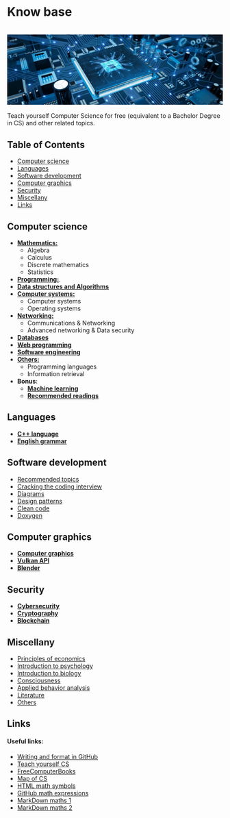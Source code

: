 # Know base

<br>![computer science image](https://raw.githubusercontent.com/AnselmoGPP/know_base/master/resources/computer_science.jpg)

Teach yourself Computer Science for free (equivalent to a Bachelor Degree in CS) and other related topics.


## Table of Contents

+ [Computer science](#computer-science)
+ [Languages](#languages)
+ [Software development](#software-development)
+ [Computer graphics](#computer-graphics)
+ [Security](#security)
+ [Miscellany](#miscellany)
+ [Links](#links)


## Computer science

- [**Mathematics:**](https://github.com/AnselmoGPP/know_base/blob/master/topics/computer_science/Mathematics.md)
  - Algebra
  - Calculus
  - Discrete mathematics
  - Statistics
- [**Programming:**](https://github.com/AnselmoGPP/know_base/blob/master/topics/computer_science/Programming.md).
- [**Data structures and Algorithms**](https://github.com/AnselmoGPP/know_base/blob/master/topics/computer_science/data_structures_and_algorithms.md)
- [**Computer systems:**](https://github.com/AnselmoGPP/know_base/blob/master/topics/computer_science/Computer_systems.md)
  - Computer systems
  - Operating systems
- [**Networking:**](https://github.com/AnselmoGPP/know_base/blob/master/topics/computer_science/networking/networking.md)
  - Communications & Networking
  - Advanced networking & Data security
- [**Databases**](https://github.com/AnselmoGPP/know_base/blob/master/topics/computer_science/Databases.md)
- [**Web programming**](https://github.com/AnselmoGPP/know_base/blob/master/topics/computer_science/Web_programming.md)
- [**Software engineering**](https://github.com/AnselmoGPP/know_base/blob/master/topics/computer_science/Software_engineering.md)
- [**Others:**](https://github.com/AnselmoGPP/know_base/blob/master/topics/computer_science/others/Others.md)
  - Programming languages
  - Information retrieval
- **Bonus**:
  - [**Machine learning**](https://github.com/AnselmoGPP/know_base/blob/master/topics/machine_learning.md)
  - [**Recommended readings**](https://github.com/AnselmoGPP/know_base/blob/master/topics/readings.md)

## Languages

- [**C++ language**](https://github.com/AnselmoGPP/know_base/blob/master/topics/languages/cpp/cpp_language.md)
- [**English grammar**](https://github.com/AnselmoGPP/know_base/blob/master/topics/languages/english_grammar/english_grammar.md)


## Software development

- [Recommended topics](https://github.com/AnselmoGPP/know_base/blob/master/topics/software_development/recommended_topics.md)
- [Cracking the coding interview](https://github.com/AnselmoGPP/know_base/blob/master/topics/software_development/cracking_the_coding_interview.md)
- [Diagrams](https://github.com/AnselmoGPP/know_base/blob/master/topics/software_development/diagrams.md)
- [Design patterns](https://github.com/AnselmoGPP/know_base/blob/master/topics/software_development/design_patterns.md)
- [Clean code](https://github.com/AnselmoGPP/know_base/blob/master/topics/software_development/clean_code.md)
- [Doxygen](https://github.com/AnselmoGPP/know_base/blob/master/topics/software_development/doxygen.md)


## Computer graphics

- [**Computer graphics**](https://github.com/AnselmoGPP/know_base/blob/master/topics/computer_graphics/computer_graphics.md)
- [**Vulkan API**](https://github.com/AnselmoGPP/know_base/blob/master/topics/computer_graphics/vulkan_fundamentals.md)
- [**Blender**](https://github.com/AnselmoGPP/know_base/blob/master/topics/computer_graphics/blender.md)


## Security

- [**Cybersecurity**](https://github.com/AnselmoGPP/know_base/blob/master/topics/security/cybersecurity.md)
- [**Cryptography**](https://github.com/AnselmoGPP/know_base/blob/master/topics/security/cryptography.md)
- [**Blockchain**](https://github.com/AnselmoGPP/know_base/blob/master/topics/security/blockchain/blockchain.md)


## Miscellany

- [Principles of economics](https://github.com/AnselmoGPP/know_base/blob/master/topics/miscellany/principles_of_economics.md)
- [Introduction to psychology](https://github.com/AnselmoGPP/know_base/blob/master/topics/miscellany/introduction_to_psychology.md)
- [Introduction to biology](https://github.com/AnselmoGPP/know_base/blob/master/topics/miscellany/introduction_to_biology.md)
- [Consciousness](https://github.com/AnselmoGPP/know_base/blob/master/topics/miscellany/consciousness.md)
- [Applied behavior analysis](https://github.com/AnselmoGPP/know_base/blob/master/topics/miscellany/applied_behavior_analysis.md)
- [Literature](https://github.com/AnselmoGPP/know_base/blob/master/topics/miscellany/literature/literature.md)
- [Others](https://github.com/AnselmoGPP/know_base/blob/master/topics/miscellany/others/others.md)


## Links

<h4>Useful links:</h4>

- [Writing and format in GitHub](https://docs.github.com/es/github/writing-on-github/getting-started-with-writing-and-formatting-on-github)
- [Teach yourself CS](https://teachyourselfcs.com/)
- [FreeComputerBooks](https://freecomputerbooks.com/)
- [Map of CS](https://www.youtube.com/watch?v=SzJ46YA_RaA&t=577s)
- [HTML math symbols](https://www.toptal.com/designers/htmlarrows/math/)
- [GitHub math expressions](https://docs.github.com/en/get-started/writing-on-github/working-with-advanced-formatting/writing-mathematical-expressions)
- [MarkDown maths 1](https://rpruim.github.io/s341/S19/from-class/MathinRmd.html)
- [MarkDown maths 2](https://www.upyesp.org/posts/makrdown-vscode-math-notation/)